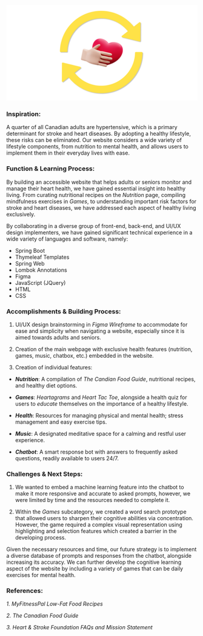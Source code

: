 ![logo](logo.png "Title")
### **Inspiration:**

A quarter of all Canadian adults are hypertensive, which is a primary determinant for stroke and heart diseases. By adopting a healthy lifestyle, these risks can be eliminated. Our website considers a wide variety of lifestyle components, from nutrition to mental health, and allows users to implement them in their everyday lives with ease.

### **Function & Learning Process:**

By building an accessible website that helps adults or seniors monitor and manage their heart health, we have gained essential insight into healthy living. From curating nutritional recipes on the *Nutrition* page, compiling mindfulness exercises in *Games*, to understanding important risk factors for stroke and heart diseases, we have addressed each aspect of healthy living exclusively.

By collaborating in a diverse group of front-end, back-end, and UI/UX design implementers, we have gained significant technical experience in a wide variety of languages and software, namely:

- Spring Boot
- Thymeleaf Templates
- Spring Web
- Lombok Annotations
- Figma
- JavaScript (JQuery)
- HTML
- CSS

### **Accomplishments & Building Process:**

1.  UI/UX design brainstorming in *Figma Wireframe* to accommodate for ease and simplicity when navigating a website, especially since it is aimed towards adults and seniors.
    
2.  Creation of the main webpage with exclusive health features (nutrition, games, music, chatbox, etc.) embedded in the website.
    
3.  Creation of individual features:
    
-   ***Nutrition***: A compilation of *The Candian Food Guide*, nutritional recipes, and healthy diet options.

-   ***Games***: *Heartagrams* and *Heart Tac Toe*, alongside a health quiz for users to *educate* themselves on the importance of a healthy lifestyle.
    
-   ***Health***: Resources for managing physical and mental health; stress management and easy exercise tips.
    
-   ***Music***: A designated meditative space for a calming and restful user experience.
    
-   ***Chatbot***: A smart response bot with answers to frequently asked questions, readily available to users 24/7.
    

### **Challenges & Next Steps:**

1.  We wanted to embed a machine learning feature into the chatbot to make it more responsive and accurate to asked prompts, however, we were limited by time and the resources needed to complete it.
    
2.  Within the *Games* subcategory, we created a word search prototype that allowed users to sharpen their cognitive abilities via concentration. However, the game required a complex visual representation using highlighting and selection features which created a barrier in the developing process.
    
Given the necessary resources and time, our future strategy is to implement a diverse database of prompts and responses from the chatbot, alongside increasing its accuracy. We can further develop the cognitive learning aspect of the website by including a variety of games that can be daily exercises for mental health.  

### **References:**

*1.  MyFitnessPal Low-Fat Food Recipes*
    
*2.  The Canadian Food Guide*
    
*3.  Heart & Stroke Foundation FAQs and Mission Statement*
